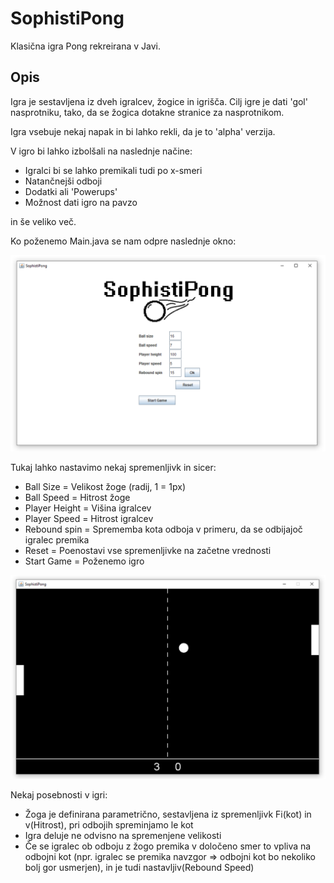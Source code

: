 # SophistiPong
Klasična igra Pong rekreirana v Javi.

## Opis

Igra je sestavljena iz dveh igralcev, žogice in igrišča. Cilj igre je dati 'gol' nasprotniku, tako, da se žogica dotakne stranice za nasprotnikom.

Igra vsebuje nekaj napak in bi lahko rekli, da je to 'alpha' verzija.

V igro bi lahko izbolšali na naslednje načine:
- Igralci bi se lahko premikali tudi po x-smeri
- Natančnejši odboji 
- Dodatki ali 'Powerups'
- Možnost dati igro na pavzo

in še veliko več.

Ko poženemo Main.java se nam odpre naslednje okno:

![FirstPage](https://github.com/15minutOdmora/SophistiPong-Beta/blob/master/FirstPage.png)

Tukaj lahko nastavimo nekaj spremenljivk in sicer:
- Ball Size     = Velikost žoge (radij, 1 = 1px)
- Ball Speed    = Hitrost žoge 
- Player Height = Višina igralcev
- Player Speed  = Hitrost igralcev 
- Rebound spin  = Sprememba kota odboja v primeru, da se odbijajoč igralec premika
- Reset         = Poenostavi vse spremenljivke na začetne vrednosti
- Start Game    = Poženemo igro


![Game](https://github.com/15minutOdmora/SophistiPong-Beta/blob/master/Game.png)

Nekaj posebnosti v igri:
- Žoga je definirana parametrično, sestavljena iz spremenljivk Fi(kot) in v(Hitrost), pri odbojih spreminjamo le kot
- Igra deluje ne odvisno na spremenjene velikosti 
- Če se igralec ob odboju z žogo premika v določeno smer to vpliva na odbojni kot (npr. igralec se premika navzgor => odbojni kot bo nekoliko bolj gor usmerjen), in je tudi nastavljiv(Rebound Speed)



